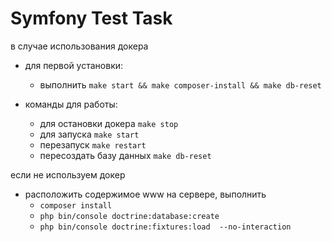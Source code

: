 # Symfony Test Task

в случае использования докера

- для первой установки:
    - выполнить `make start && make composer-install && make db-reset` 
    
- команды для работы:
    - для остановки докера `make stop`
    - для запуска `make start`
    - перезапуск `make restart`
    - пересоздать базу данных `make db-reset`
    
если не используем докер

- расположить содержимое www на сервере, выполнить         
    - `composer install`
    - `php bin/console doctrine:database:create`
    - `php bin/console doctrine:fixtures:load  --no-interaction`